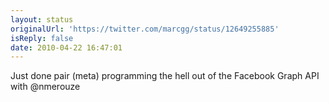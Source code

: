 ```yaml
---
layout: status
originalUrl: 'https://twitter.com/marcgg/status/12649255885'
isReply: false
date: 2010-04-22 16:47:01
---
```


Just done pair (meta) programming the hell out of the Facebook Graph API with @nmerouze
